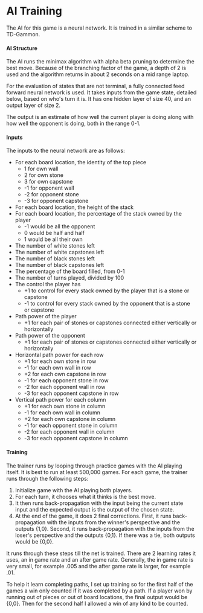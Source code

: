 AI Training
===========

The AI for this game is a neural network.
It is trained in a similar scheme to TD-Gammon.

#### AI Structure

The AI runs the minimax algorithm with alpha beta pruning to determine the best move.
Because of the branching factor of the game, a depth of 2 is used and the algorithm
returns in about 2 seconds on a mid range laptop.

For the evaluation of states that are not terminal, a fully connected
feed forward neural network is used. It takes inputs from the game state,
detailed below, based on who's turn it is. It has one hidden layer of size
40, and an output layer of size 2.

The output is an estimate of how well the current player is doing along with
how well the opponent is doing, both in the range 0-1.

#### Inputs

The inputs to the neural network are as follows:

 * For each board location, the identity of the top piece
   * 1 for own wall
   * 2 for own stone
   * 3 for own capstone
   * -1 for opponent wall
   * -2 for opponent stone
   * -3 for opponent capstone
 * For each board location, the height of the stack
 * For each board location, the percentage of the stack owned by the player
   * -1 would be all the opponent
   * 0 would be half and half
   * 1 would be all their own
 * The number of white stones left
 * The number of white capstones left
 * The number of black stones left
 * The number of black capstones left
 * The percentage of the board filled, from 0-1
 * The number of turns played, divided by 100
 * The control the player has
   * +1 to control for every stack owned by the player that is a stone or capstone
   * -1 to control for every stack owned by the opponent that is a stone or capstone
 * Path power of the player
   * +1 for each pair of stones or capstones connected either vertically or horizontally
 * Path power of the opponent
   * +1 for each pair of stones or capstones connected either vertically or horizontally
 * Horizontal path power for each row
   * +1 for each own stone in row
   * -1 for each own wall in row
   * +2 for each own capstone in row
   * -1 for each opponent stone in row
   * -2 for each opponent wall in row
   * -3 for each opponent capstone in row
 * Vertical path power for each column
   * +1 for each own stone in column
   * -1 for each own wall in column
   * +2 for each own capstone in column
   * -1 for each opponent stone in column
   * -2 for each opponent wall in column
   * -3 for each opponent capstone in column

#### Training

The trainer runs by looping through practice games with the AI playing itself.
It is best to run at least 500,000 games.
For each game, the trainer runs through the following steps:

 1. Initialize game with the AI playing both players.
 2. For each turn, it chooses what it thinks is the best move.
 3. It then runs back-propagation with the input being the current state input
    and the expected output is the output of the chosen state.
 4. At the end of the game, it does 2 final corrections. First, it runs back-propagation
    with the inputs from the winner's perspective and the outputs {1,0}. Second,
    it runs back-propagation with the inputs from the loser's perspective and the
    outputs {0,1}. If there was a tie, both outputs would be {0,0}.

It runs through these steps till the net is trained.
There are 2 learning rates it uses, an in game rate and an after game rate.
Generally, the in game rate is very small, for example .005 and
the after game rate is larger, for example .01.

To help it learn completing paths, I set up training so for the first half of the games
a win only counted if it was completed by a path.
If a player won by running out of pieces or out of board locations,
the final output would be {0,0}.
Then for the second half I allowed a win of any kind to be counted.
